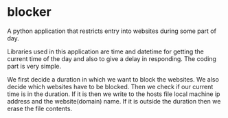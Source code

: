 # blocker
A python application that restricts entry into websites during some part of day.

Libraries used in this application are time and datetime for getting the current time of the day and also to give a delay in responding. The coding part is very simple.

We first decide a duration in which we want to block the websites. We also decide which websites have to be blocked. Then we check if our current time is in the duration. If it is then we write to the hosts file local machine ip address and the website(domain) name. If it is outside the duration then we erase the file contents.
